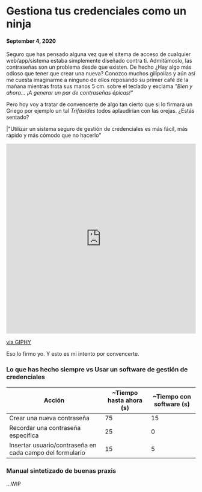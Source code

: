 # Gestiona tus credenciales como un ninja
#### September 4, 2020

Seguro que has pensado alguna vez que el sitema de acceso de cualquier web/app/sistema estaba simplemente diseñado contra ti. Admitámoslo, las contraseñas son un problema desde que existen. De hecho ¿Hay algo más odioso que tener que crear una nueva? Conozco muchos gilipollas y aún así me cuesta imaginarme a ninguno de ellos reposando su primer café de la mañana mientras frota sus manos 5 cm. sobre el teclado y exclama _"Bien y ahora... ¡A generar un par de contraseñas épicas!"_

Pero hoy voy a tratar de convencerte de algo tan cierto que si lo firmara un Griego por ejemplo un tal _Trifásides_ todos aplaudirían con las orejas. ¿Estás sentado?

|"Utilizar un sistema seguro de gestión de credenciales es más fácil, más rápido y más cómodo que no hacerlo"

<div style="width:100%;height:0;padding-bottom:100%;position:relative;"><iframe src="https://giphy.com/embed/8cjj74dzci0EnjxqOJ" width="100%" height="100%" style="position:absolute" frameBorder="0" class="giphy-embed" allowFullScreen></iframe></div><p><a href="https://giphy.com/gifs/SpotifyJapan-spotify-stray-kids-straykids-8cjj74dzci0EnjxqOJ">via GIPHY</a></p>

Eso lo firmo yo. Y esto es mi intento por convencerte.

### Lo que has hecho siempre vs Usar un software de gestión de credenciales

| Acción | ~Tiempo hasta ahora (s) | ~Tiempo con software (s) |
| ------ | ----------- | ------------------------------------ |
| Crear una nueva contraseña | 75 | 15 |
| Recordar una contraseña específica | 25 | 0 |
| Insertar usuario/contraseña en cada campo del formulario | 15 | 5 |

### Manual sintetizado de buenas praxis

...WIP
